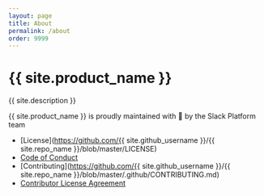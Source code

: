 ```yaml
---
layout: page
title: About
permalink: /about
order: 9999
---
```

# {{ site.product_name }}

{{ site.description }}

{{ site.product_name }} is proudly maintained with :sparkling_heart: by the Slack Platform team

  * [License](https://github.com/{{ site.github_username }}/{{ site.repo_name }}/blob/master/LICENSE)
  * [Code of Conduct](https://slackhq.github.io/code-of-conduct)
  * [Contributing](https://github.com/{{ site.github_username }}/{{ site.repo_name }}/blob/master/.github/CONTRIBUTING.md)
  * [Contributor License Agreement](https://cla-assistant.io/slackapi/node-slack-sdk)
